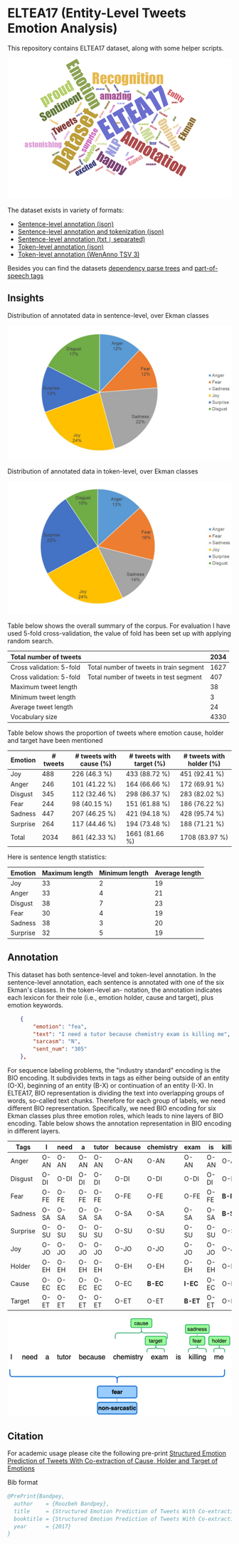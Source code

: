 # ELTEA17 (Entity-Level Tweets Emotion Analysis)
This repository contains ELTEA17 dataset, along with some helper scripts.

![Entity-Level Tweets Emotion Analysis ELTEA17](images/wordcloud.png)

 The dataset exists in variety of formats:
* [Sentence-level annotation (json)](datasets/sentence_level_annotation.json)
* [Sentence-level annotation and tokenization (json)](datasets/sentence_level_tokenized.json)
* [Sentence-level annotation (txt `|` separated)](datasets/train.txt)
* [Token-level annotation (json)](datasets/token_level_annotation.json)
* [Token-level annotation (WenAnno TSV 3)](datasets/train.tsv)

Besides you can find the datasets [dependency parse trees](datasets/deptree.txt) and [part-of-speech tags](datasets/postags.txt)

## Insights
Distribution of annotated data in sentence-level, over Ekman classes

![Distribution of annotated data in sentence-level, over Ekman classes in Entity-Level Tweets Emotion Analysis ELTEA17](images/sent-anno-distro.png)

Distribution of annotated data in token-level, over Ekman classes

![Distribution of annotated data in token-level, over Ekman classes in Entity-Level Tweets Emotion Analysis ELTEA17](images/tok-anno-distro.png)

Table below  shows the overall summary of the corpus. For evaluation I have used 5-fold cross-validation, the value of fold has been set up with applying random search.

Total number of tweets||2034
-----------|-----------|-----------
Cross validation: 5-fold|Total number of tweets in train segment|1627
Cross validation: 5-fold|Total number of tweets in test segment|407 
Maximum tweet length||38  
Minimum tweet length||3   
Average tweet length||24  
Vocabulary size||4330

Table below shows the proportion of tweets where emotion cause, holder and target have been mentioned

Emotion|# tweets|# tweets with cause (%)|# tweets with target (%)|# tweets with holder (%)
-----------|-----------|-----------|-----------|-----------
Joy|488|226 (46.3 \%)|433 (88.72 %)|451 (92.41 %)
Anger|246|101 (41.22 \%)|164 (66.66 %)|172 (69.91 %)
Disgust|345|112 (32.46 \%)|298 (86.37 %)|283 (82.02 %)
Fear|244|98 (40.15 \%)|151 (61.88 %)|186 (76.22 %)
Sadness|447|207 (46.25 \%)|421 (94.18 %)|428 (95.74 %)
Surprise|264|117 (44.46 \%)|194 (73.48 %)|188 (71.21 %)
Total| 2034|861 (42.33 \%)|1661 (81.66 %)|1708 (83.97 %)

Here is sentence length statistics:

Emotion|Maximum length|Minimum length|Average length
-----------|-----------|-----------|-----------
Joy|33|2|19
Anger|33|4|21
Disgust|38|7|23
Fear|30|4|19
Sadness|38|3|20
Surprise|32|5|19

## Annotation
This dataset has both sentence-level and token-level annotation. In the sentence-level annotation, each sentence is annotated with one of the six Ekman's classes. In the token-level an- notation, the annotation indicates each lexicon for their role (i.e., emotion holder, cause and target), plus emotion keywords.
```json
    {
        "emotion": "fea",
        "text": "I need a tutor because chemistry exam is killing me",
        "sarcasm": "N",
        "sent_num": "305"
    },
```

For sequence labeling problems, the "industry standard" encoding is the BIO encoding. It subdivides texts in tags as either being outside of an entity (O-X), beginning of an entity (B-X) or continuation of an entity (I-X). In ELTEA17, BIO representation is dividing the text into overlapping groups of words, so-called text chunks. Therefore for each group of labels, we need different BIO representation. Specifically, we need BIO encoding for six Ekman classes plus three emotion roles, which leads to nine layers of BIO encoding. Table below shows the annotation representation in BIO encoding in different layers.

Tags|I|need|a|tutor|because|**chemistry**|**exam**|is|**killing**|**me**
---------|---------|---------|---------|---------|---------|---------|---------|---------|---------|---------
Anger|O-AN|O-AN|O-AN|O-AN|O-AN|O-AN|O-AN|O-AN|O-AN|O-AN
Disgust|O-DI|O-DI|O-DI|O-DI|O-DI|O-DI|O-DI|O-DI|O-DI|O-DI
Fear|O-FE|O-FE|O-FE|O-FE|O-FE|O-FE|O-FE|O-FE|**B-FE**|O-FE
Sadness|O-SA|O-SA|O-SA|O-SA|O-SA|O-SA|O-SA|O-SA|**B-SA**|O-SA
Surprise|O-SU|O-SU|O-SU|O-SU|O-SU|O-SU|O-SU|O-SU|O-SU|O-SU
Joy|O-JO|O-JO|O-JO|O-JO|O-JO|O-JO|O-JO|O-JO|O-JO|O-JO
Holder|O-EH|O-EH|O-EH|O-EH|O-EH|O-EH|O-EH|O-EH|O-EH|**B-EH**
Cause|O-EC|O-EC|O-EC|O-EC|O-EC|**B-EC**|**I-EC**|O-EC|O-EC|O-EC
Target|O-ET|O-ET|O-ET|O-ET|O-ET|O-ET|**B-ET**|O-ET|O-ET|O-ET


![Visual representation of an example sentence annotation in in Entity-Level Tweets Emotion Analysis ELTEA17](images/example-sentence.png)

## Citation
For academic usage please cite the following pre-print
[Structured Emotion Prediction of Tweets With Co-extraction of Cause, Holder and Target of Emotions](https://www.researchgate.net/profile/Roozbeh-Bandpey-2/publication/341344305_Structured_Emotion_Prediction_of_Tweets_With_Co-extraction_of_Cause_Holder_and_Target_of_Emotions/links/5ebbc08ea6fdcc90d6728396/Structured-Emotion-Prediction-of-Tweets-With-Co-extraction-of-Cause-Holder-and-Target-of-Emotions.pdf)

Bib format
```bib
@PrePrint{Bandpey,
  author    = {Roozbeh Bandpey},
  title     = {Structured Emotion Prediction of Tweets With Co-extraction of Cause, Holder and Target of Emotions},
  booktitle = {Structured Emotion Prediction of Tweets With Co-extraction of Cause, Holder and Target of Emotions. pages 15-25. ResearchGate},
  year      = {2017}
}
```